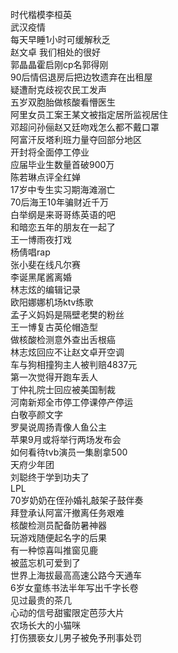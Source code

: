 时代楷模李桓英  
武汉疫情  
每天早睡1小时可缓解秋乏  
赵文卓 我们相处的很好  
郭晶晶霍启刚cp名郭得刚  
90后情侣退房后把边牧遗弃在出租屋  
疑遭耐克歧视农民工发声  
五岁双胞胎做核酸看懵医生  
阿里女员工案王某文被指定居所监视居住  
邓超问孙俪赵又廷吻戏怎么都不戴口罩  
阿富汗反塔利班力量夺回部分地区  
开封将全面停工停业  
应届毕业生数量首破900万  
陈若琳点评全红婵  
17岁中专生实习期海滩溺亡  
70后海王10年骗财近千万  
白举纲是来哥哥练英语的吧  
和暗恋五年的朋友在一起了  
王一博雨夜打戏  
杨倩唱rap  
张小斐在线凡尔赛  
李诞黑尾酱离婚  
林志炫的编辑记录  
欧阳娜娜机场ktv练歌  
孟子义妈妈是隔壁老樊的粉丝  
王一博复古英伦帽造型  
做核酸检测意外查出舌根癌  
林志炫回应不让赵文卓开空调  
车与狗相撞狗主人被判赔4837元  
第一次觉得开跑车丢人  
丁仲礼院士回应被美国制裁  
河南新郑全市停工停课停产停运  
白敬亭颜文字  
罗昊说周扬青像人鱼公主  
苹果9月或将举行两场发布会  
如何看待tvb演员一集剧拿500  
天府少年团  
刘聪终于学到功夫了  
LPL  
70岁奶奶在侄孙婚礼敲架子鼓伴奏  
拜登承认阿富汗撤离任务艰难  
核酸检测员配备防暑神器  
玩游戏随便起名字的后果  
有一种惊喜叫推窗见鹿  
被蓝忘机可爱到了  
世界上海拔最高高速公路今天通车  
6岁女童练书法半年写出千字长卷  
见过最贵的茶几  
心动的信号甜蜜限定芭莎大片  
农场长大的小猫咪  
打伤猥亵女儿男子被免予刑事处罚  
